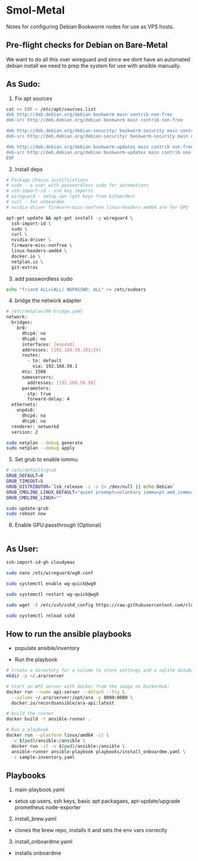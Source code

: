 # Smol-Metal

Notes for configuring Debian Bookworm nodes for use as VPS hosts.


## Pre-flight checks for Debian on Bare-Metal

We want to do all this over wireguard and since we dont have an automated
debian install we need to prep the system for use with ansible manually.

## As Sudo:

1. Fix apt sources

```bash
cat << EOF > /etc/apt/sources.list
deb http://deb.debian.org/debian bookworm main contrib non-free
deb-src http://deb.debian.org/debian bookworm main contrib non-free

deb http://deb.debian.org/debian-security/ bookworm-security main contrib non-free
deb-src http://deb.debian.org/debian-security/ bookworm-security main contrib non-free

deb http://deb.debian.org/debian bookworm-updates main contrib non-free
deb-src http://deb.debian.org/debian bookworm-updates main contrib non-free
EOF
```

2. install deps

```bash
# Package Choice Justifications
# sudo - a user with passwordless sudo for automations
# ssh-import-id - ssh key imports
# wireguard - setup vpn (get keys from bitwarden)
# curl - for onboardme
# nvidia-driver firmware-misc-nonfree linux-headers-amd64 are for GPU

apt-get update && apt-get install -y wireguard \
  ssh-import-id \
  sudo \
  curl \
  nvidia-driver \
  firmware-misc-nonfree \
  linux-headers-amd64 \
  docker.io \
  netplan.io \
  git-extras
```

3. add passwordless sudo
```bash
echo "friend ALL=(ALL) NOPASSWD: ALL" >> /etc/sudoers
```

4. bridge the network adapter

```bash
# /etc/netplan/99-bridge.yaml
network:
  bridges:
    br0:
      dhcp4: no
      dhcp6: no
      interfaces: [enp4s0]
      addresses: [192.168.50.101/24]
      routes:
        - to: default
          via: 192.168.50.1
      mtu: 1500
      nameservers:
        addresses: [192.168.50.50]
      parameters:
        stp: true
        forward-delay: 4
  ethernets:
    enp4s0:
      dhcp4: no
      dhcp6: no
  renderer: networkd
  version: 2

sudo netplan --debug generate
sudo netplan --debug apply
```

5. Set grub to enable iommu

```bash
# /etc/default/grub
GRUB_DEFAULT=0
GRUB_TIMEOUT=5
GRUB_DISTRIBUTOR=`lsb_release -i -s 2> /dev/null || echo Debian`
GRUB_CMDLINE_LINUX_DEFAULT="quiet preempt=voluntary iommu=pt amd_iommu=on intel_iommu=on"
GRUB_CMDLINE_LINUX=""

sudo update-grub
sudo reboot now
```

6. Enable GPU passthrough (Optional) 

```bash
```

## As User:

```bash
ssh-import-id-gh cloudymax
```

```bash
sudo nano /etc/wireguard/wg0.conf

sudo systemctl enable wg-quick@wg0

sudo systemctl restart wg-quick@wg0
```

```bash
sudo wget -O /etc/ssh/sshd_config https://raw.githubusercontent.com/cloudymax/linux_notes/main/sshd_config

sudo systemctl reload sshd
```

## How to run the ansible playbooks

- populate ansible/inventory

- Run the playbook

```bash
# Create a directory for a volume to store settings and a sqlite database
mkdir -p ~/.ara/server

# Start an API server with docker from the image on DockerHub:
docker run --name api-server --detach --tty \
  --volume ~/.ara/server:/opt/ara -p 8000:8000 \
  docker.io/recordsansible/ara-api:latest

# build the runner
docker build -t ansible-runner .

# Run a playbook
docker run --platform linux/amd64 -it \
  -v $(pwd)/ansible:/ansible \
  docker run -it -v $(pwd)/ansible:/ansible \
  ansible-runner ansible-playbook playbooks/install_onboardme.yaml \
  -i sample-inventory.yaml
```

## Playbooks

1. main-playbook.yaml
  - setus up users, ssh keys, basic apt packagaes, apt-update/upgrade prometheus node-exporter

2. install_brew.yaml
  - clones the brew repo, installs it and sets the env vars correctly

3. install_onboardme.yaml
  - installs onboardme
